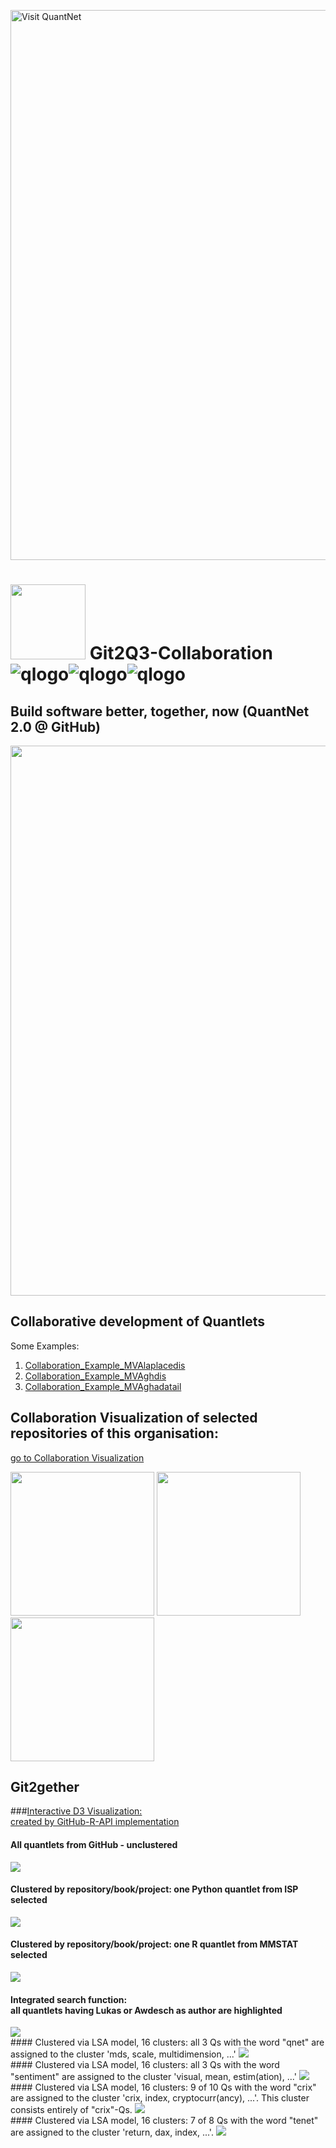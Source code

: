 
[<img src="https://github.com/QuantLet/Styleguide-and-FAQ/blob/master/pictures/banner.png" width="880" alt="Visit QuantNet">](http://quantlet.de/index.php?p=info)

# <img src="github_logo.png" width="120" /> **Git2Q3-Collaboration** ![qlogo](qloqo.png)![qlogo](qloqo.png)![qlogo](qloqo.png)

## Build software better, together, now (QuantNet 2.0 @ GitHub)
<img src="https://github.com/QuantLet/Styleguide-and-FAQ/blob/master/pictures/RapidPrototyping.png" width="880" />


## Collaborative development of Quantlets

Some Examples:

1. [Collaboration_Example_MVAlaplacedis](https://github.com/QuantLet/Collaboration_Example_MVAlaplacedis)
2. [Collaboration_Example_MVAghdis](https://github.com/QuantLet/Collaboration_Example_MVAghdis)
3. [Collaboration_Example_MVAghadatail](https://github.com/QuantLet/Collaboration_Example_MVAghadatail)



## Collaboration Visualization of selected repositories of this organisation:

[go to Collaboration Visualization](ReposCollaboration.md)

<img src="gh_visu_ISP_collaboration_1.png" width="230" />
<img src="gh_visu_SRM_collaboration_4.png" width="230" />
<img src="gh_visu_Ready_collaboration_5.png" width="230" />


## Git2gether
###[Interactive D3 Visualization:<br/>created by GitHub-R-API implementation](http://quantnet.wiwi.hu-berlin.de/d3/ia/)


#### All quantlets from GitHub - unclustered
<img src="gh_q_unclustered.png" />

#### Clustered by repository/book/project: one Python quantlet from ISP selected
<img src="visu_d3_2.png" />

#### Clustered by repository/book/project: one R quantlet from MMSTAT selected
<img src="visu_d3_3.png" />

#### Integrated search function:<br/> all quantlets having Lukas or Awdesch as author are highlighted
<img src="visu_d3_4.png" />

<br/>
#### Clustered via LSA model, 16 clusters: all 3 Qs with the word "qnet" are assigned to the cluster 'mds, scale, multidimension, ...'
<img src="lsa_16cl_qnet.png" />

<br/>
#### Clustered via LSA model, 16 clusters: all 3 Qs with the word "sentiment" are assigned to the cluster 'visual, mean, estim(ation), ...'
<img src="lsa_16cl_sentiment.png" />

<br/>
#### Clustered via LSA model, 16 clusters: 9 of 10 Qs with the word "crix" are assigned to the cluster 'crix, index, cryptocurr(ancy), ...'. This cluster consists entirely of "crix"-Qs.
<img src="lsa_16cl_crix.png" />

<br/>
#### Clustered via LSA model, 16 clusters: 7 of 8 Qs with the word "tenet" are assigned to the cluster 'return, dax, index, ...'.
<img src="lsa_16cl_tenet.png" />

